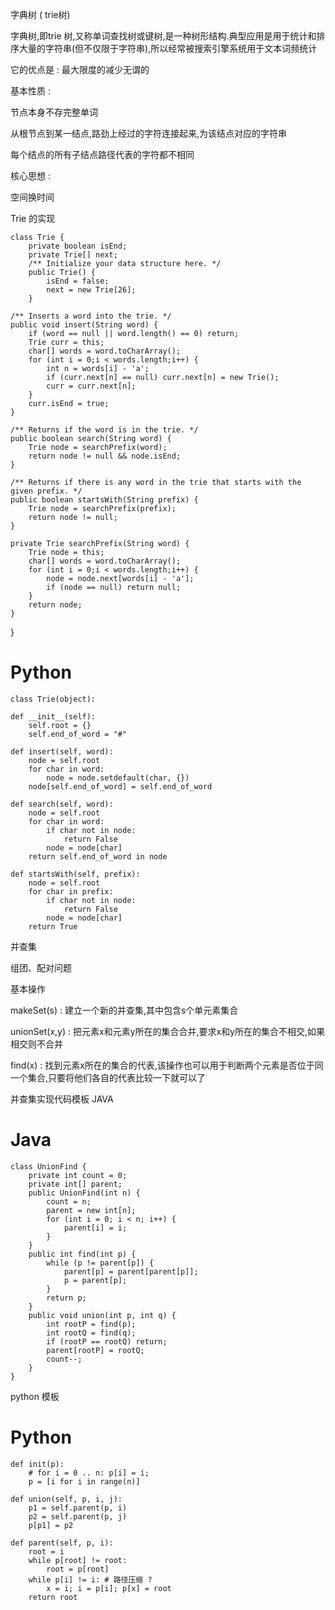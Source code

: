 

字典树 ( trie树)

字典树,即trie 树,又称单词查找树或键树,是一种树形结构.典型应用是用于统计和排序大量的字符串(但不仅限于字符串),所以经常被搜索引擎系统用于文本词频统计

它的优点是 : 最大限度的减少无谓的

基本性质 : 

节点本身不存完整单词

从根节点到某一结点,路劲上经过的字符连接起来,为该结点对应的字符串

每个结点的所有子结点路径代表的字符都不相同

核心思想 : 

空间换时间

Trie 的实现


    class Trie {
        private boolean isEnd;
        private Trie[] next;
        /** Initialize your data structure here. */
        public Trie() {
            isEnd = false;
            next = new Trie[26];
        }
    
    /** Inserts a word into the trie. */
    public void insert(String word) {
        if (word == null || word.length() == 0) return;
        Trie curr = this;
        char[] words = word.toCharArray();
        for (int i = 0;i < words.length;i++) {
            int n = words[i] - 'a';
            if (curr.next[n] == null) curr.next[n] = new Trie();
            curr = curr.next[n];
        }
        curr.isEnd = true;
    }
    
    /** Returns if the word is in the trie. */
    public boolean search(String word) {
        Trie node = searchPrefix(word);
        return node != null && node.isEnd;
    }
    
    /** Returns if there is any word in the trie that starts with the given prefix. */
    public boolean startsWith(String prefix) {
        Trie node = searchPrefix(prefix);
        return node != null;
    }

    private Trie searchPrefix(String word) {
        Trie node = this;
        char[] words = word.toCharArray();
        for (int i = 0;i < words.length;i++) {
            node = node.next[words[i] - 'a'];
            if (node == null) return null;
        }
        return node;
    }
}

# Python 
    class Trie(object):
  
	def __init__(self): 
		self.root = {} 
		self.end_of_word = "#" 
 
	def insert(self, word): 
		node = self.root 
		for char in word: 
			node = node.setdefault(char, {}) 
		node[self.end_of_word] = self.end_of_word 
 
	def search(self, word): 
		node = self.root 
		for char in word: 
			if char not in node: 
				return False 
			node = node[char] 
		return self.end_of_word in node 
 
	def startsWith(self, prefix): 
		node = self.root 
		for char in prefix: 
			if char not in node: 
				return False 
			node = node[char] 
		return True


并查集 

组团、配对问题 

基本操作 

makeSet(s) : 建立一个新的并查集,其中包含s个单元素集合

unionSet(x,y) : 把元素x和元素y所在的集合合并,要求x和y所在的集合不相交,如果相交则不合并

find(x) : 找到元素x所在的集合的代表,该操作也可以用于判断两个元素是否位于同一个集合,只要将他们各自的代表比较一下就可以了

并查集实现代码模板 JAVA

# Java
    class UnionFind { 
        private int count = 0; 
        private int[] parent; 
        public UnionFind(int n) { 
            count = n; 
            parent = new int[n]; 
            for (int i = 0; i < n; i++) { 
                parent[i] = i;
            }
        } 
        public int find(int p) { 
            while (p != parent[p]) { 
                parent[p] = parent[parent[p]]; 
                p = parent[p]; 
            }
            return p; 
        }
        public void union(int p, int q) { 
            int rootP = find(p); 
            int rootQ = find(q); 
            if (rootP == rootQ) return; 
            parent[rootP] = rootQ; 
            count--;
        }
    }

python 模板 

# Python 
    def init(p): 
        # for i = 0 .. n: p[i] = i; 
        p = [i for i in range(n)] 
     
    def union(self, p, i, j): 
        p1 = self.parent(p, i) 
        p2 = self.parent(p, j) 
        p[p1] = p2 
     
    def parent(self, p, i): 
        root = i 
        while p[root] != root: 
            root = p[root] 
        while p[i] != i: # 路径压缩 ?
            x = i; i = p[i]; p[x] = root 
        return root

